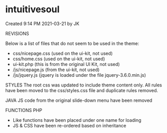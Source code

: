 # intuitivesoul

Created 9:14 PM 2021-03-21 by JK

REVISIONS

Below is a list of files that do not seem to be used in the theme:
- css/nicepage.css (used on the ui-kit, not used)
- css/home.css (used on the ui-kit, not used)
- ui-kit.php (this is from the original UI Kit, not used)
- /js/nicepage.js (from the ui-kit, not used)
- /js/jquery.js (jquery is loaded under the file jquery-3.6.0.min.js)

STYLES
The root css was updated to include theme content only. All rules have been moved to the css/styles.css file and duplicate rules removed.

JAVA
JS code from the original slide-down menu have been removed

FUNCTIONS PHP
- Like functions have been placed under one name for loading
- JS & CSS have been re-ordered based on inheritance
